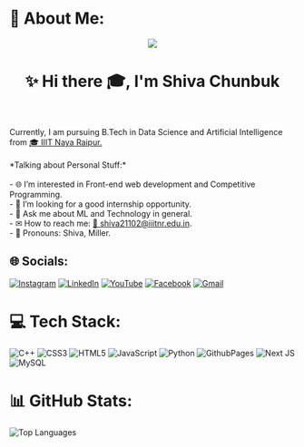 <!--<p align="center">✨ Hi there 👩‍💻 </p>

## I'm Shiva Chunbuk 

Currently, I am pursuing B.Tech in Data Science and Artificial Intelligence from <a href ="#">IIIT Naya Raipur 🏢 .</a>

*Talking about Personal Stuff:*

- 🌐 I’m interested in Front-end web development and Competitive Programming.
- 🌟 I’m looking for a good internship opportunity.
- 💬 Ask me about ML and Technology in general.
- ✉ How to reach me: <a href="mailto:shiva21102@iiitnr.edu.in">shiva21102@iiitnr.edu.in 📧 </a>.
- 👋 Pronouns: Shiva, Miller.-->

# 💫 About Me:
<div align="center">

[![](https://komarev.com/ghpvc/?username=shiva017&color=blueviolet)](https://github.com/shiva017)

</div>


<h1 align="center">✨ Hi there 🎓, I'm Shiva Chunbuk</h1> <br><br>Currently, I am pursuing B.Tech in Data Science and Artificial Intelligence from <a href ="#"> 🎓 IIIT Naya Raipur.</a><br><br>*Talking about Personal Stuff:*<br><br>- 🌐 I’m interested in Front-end web development and Competitive Programming.<br>- 🌟 I’m looking for a good internship opportunity.<br>- 💬 Ask me about ML and Technology in general.<br>- ✉ How to reach me: <a href="mailto:shiva21102@iiitnr.edu.in">  📧  shiva21102@iiitnr.edu.in</a>.<br>- 👋 Pronouns: Shiva, Miller.


## 🌐 Socials:
[![Instagram](https://img.shields.io/badge/Instagram-%23E4405F.svg?logo=Instagram&logoColor=white)](https://instagram.com/_milleraryan18_)
[![LinkedIn](https://img.shields.io/badge/LinkedIn-%230077B5.svg?logo=linkedin&logoColor=white)](https://linkedin.com/in/shiva-chunbuk)
[![YouTube](https://img.shields.io/badge/YouTube-%23FF0000.svg?logo=YouTube&logoColor=white)](https://www.youtube.com/@ShivaChunbuk)
[![Facebook](https://img.shields.io/badge/Facebook-%231877F2.svg?logo=Facebook&logoColor=white)](https://www.facebook.com/profile.php?id=100054308738814)
[![Gmail](https://img.shields.io/badge/Gmail-%23D14836.svg?logo=Gmail&logoColor=white)](mailto:bytx02@gmail.com)


# 💻 Tech Stack:
![C++](https://img.shields.io/badge/c++-%2300599C.svg?style=for-the-badge&logo=c%2B%2B&logoColor=white) ![CSS3](https://img.shields.io/badge/css3-%231572B6.svg?style=for-the-badge&logo=css3&logoColor=white) ![HTML5](https://img.shields.io/badge/html5-%23E34F26.svg?style=for-the-badge&logo=html5&logoColor=white) ![JavaScript](https://img.shields.io/badge/javascript-%23323330.svg?style=for-the-badge&logo=javascript&logoColor=%23F7DF1E) ![Python](https://img.shields.io/badge/python-3670A0?style=for-the-badge&logo=python&logoColor=ffdd54) ![GithubPages](https://img.shields.io/badge/github%20pages-121013?style=for-the-badge&logo=github&logoColor=white) ![Next JS](https://img.shields.io/badge/Next-black?style=for-the-badge&logo=next.js&logoColor=white) ![MySQL](https://img.shields.io/badge/mysql-%2300000f.svg?style=for-the-badge&logo=mysql&logoColor=white)
# 📊 GitHub Stats:

  <img src="https://github-readme-stats.vercel.app/api/top-langs/?username=shiva017&theme=tokyonight&hide_border=false&include_all_commits=false&count_private=false&layout=compact" alt="Top Languages" />






<!-- Proudly created with GPRM ( https://gprm.itsvg.in ) -->
